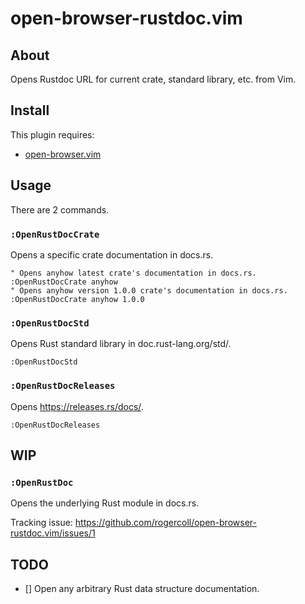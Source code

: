 # open-browser-rustdoc.vim

## About

Opens Rustdoc URL for current crate, standard library, etc. from Vim.

## Install

This plugin requires:

* [open-browser.vim](https://github.com/tyru/open-browser.vim)


## Usage

There are 2 commands.

### `:OpenRustDocCrate`

Opens a specific crate documentation in docs.rs.

```vimL
" Opens anyhow latest crate's documentation in docs.rs.
:OpenRustDocCrate anyhow
" Opens anyhow version 1.0.0 crate's documentation in docs.rs.
:OpenRustDocCrate anyhow 1.0.0
```

### `:OpenRustDocStd`

Opens Rust standard library in doc.rust-lang.org/std/.

```vimL
:OpenRustDocStd
```

### `:OpenRustDocReleases`

Opens https://releases.rs/docs/.

```vimL
:OpenRustDocReleases
```

## WIP

### `:OpenRustDoc`

Opens the underlying Rust module in docs.rs.

Tracking issue: https://github.com/rogercoll/open-browser-rustdoc.vim/issues/1

## TODO

- [] Open any arbitrary Rust data structure documentation.
